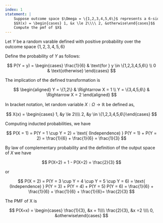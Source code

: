 ```yaml
---
index: 1
statement: |
    Suppose outcome space $\Omega = \{1,2,3,4,5,6\}$ represents a 6-sided die, and the probability function assigns probability $1/6$ to each outcome. Let random variable $X: \Omega \rightarrow \mathbb{R}$ be defined as, 
    $$X(x) = \begin{cases} 1, &x \le 2\\\\ 2, &otherwise\end{cases}$$
    Compute the pmf of $X$
---
```

Let $Y$ be a random varable defined with positive probability over the outcome space $\{1, 2, 3, 4, 5, 6\}$

Define the probability of $Y$  as follows:

$$
P(Y = y) = 
\begin{cases} 
\frac{1}{6} & \text{for } y \in \{1,2,3,4,5,6\} \\
0 & \text{otherwise} 
\end{cases}
$$

The implication of the defined transformation is 

$$
\begin{aligned}
Y = \{1,2\} & \Rightarrow X = 1 \\
Y = \{3,4,5,6\} & \Rightarrow X = 2
\end{aligned}
$$

In bracket notation, let random variable $X: \Omega \rightarrow \mathbb{R}$ be defined as, 

$$
X(x) = \begin{cases} 1, &y \le 2\\\\ 2, &y \in \{1,2,3,4,5,6\}\end{cases}
$$

Computing inducted probabilities, we have

$$
P(X = 1) = P(Y = 1 \cup Y = 2) = \text{  (Independence)  } P(Y = 1) + P(Y = 2)  = \frac{1}{6} + \frac{1}{6} = \frac{1}{3}
$$

By law of complementary probability and the definition of the output space of $X$ we have

$$ 
P(X=2) = 1 - P(X=2) = \frac{2}{3}
$$

or

$$
P(X = 2) = P(Y = 3 \cup Y = 4 \cup Y = 5 \cup Y = 6)  = \text{ (Independence) } P(Y = 3) + P(Y = 4) +  P(Y = 5) P(Y = 6) = 
\frac{1}{6} + \frac{1}{6} + \frac{1}{6} + \frac{1}{6}= \frac{2}{3}
$$

The PMF of X is 

$$
P(X=x) = \begin{cases} \frac{1}{3}, &x = 1\\\\ \frac{2}{3}, &x =2 \\\\ 0, &otherwise\end{cases}
$$



    
